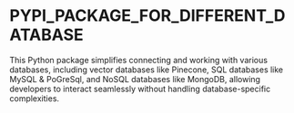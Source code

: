 # PYPI_PACKAGE_FOR_DIFFERENT_DATABASE
This Python package simplifies connecting and working with various databases, including vector databases like Pinecone, SQL databases like MySQL & PoGreSql, and NoSQL databases like MongoDB, allowing developers to interact seamlessly without handling database-specific complexities.

